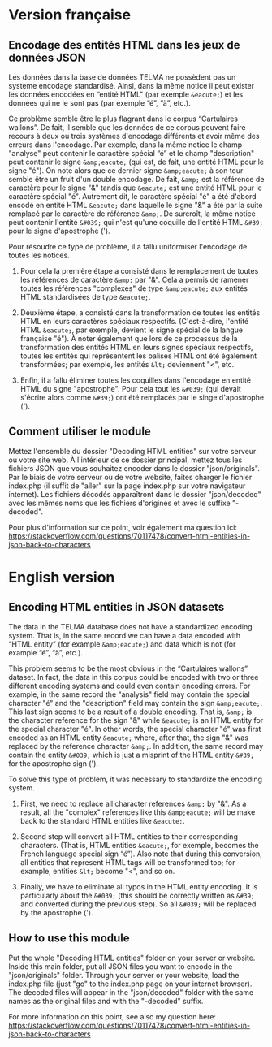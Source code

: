 # Version française

## Encodage des entités HTML dans les jeux de données JSON

Les données dans la base de données TELMA ne possèdent pas un système encodage standardisé. Ainsi, dans la même notice il peut exister les données encodées en “entité HTML" (par exemple `&eacute;`) et les données qui ne le sont pas (par exemple “é”, “à”, etc.). 

Ce problème semble être le plus flagrant dans le corpus “Cartulaires wallons”. De fait, il semble que les données de ce corpus peuvent faire recours à deux ou trois systèmes d'encodage différents et avoir même des erreurs dans l'encodage. Par exemple, dans la même notice le champ "analyse" peut contenir le caractère spécial “é” et le champ "description" peut contenir le signe `&amp;eacute;` (qui est, de fait, une entité HTML pour le signe "é"). On note alors que ce dernier signe `&amp;eacute;` à son tour semble être un fruit d'un double encodage. De fait, `&amp;` est la référence de caractère pour le signe "&" tandis que `&eacute;` est une entité HTML pour le caractère spécial "é". Autrement dit, le caractère spécial "é" a été d'abord encodé en entité HTML `&eacute;` dans laquelle le signe "&" a été par la suite remplacé par le caractère de référence `&amp;`. De surcroît, la même notice peut contenir l'entité `&#039;` qui n'est qu'une coquille de l'entité HTML `&#39;` pour le signe d'apostrophe (').

Pour résoudre ce type de problème, il a fallu uniformiser l'encodage de toutes les notices.

1) Pour cela la première étape a consisté dans le remplacement de toutes les références de caractère `&amp;` par "&". Cela a permis de ramener toutes les références "complexes" de type `&amp;eacute;` aux entités HTML standardisées de type `&eacute;`.

2) Deuxième étape, a consisté dans la transformation de toutes les entités HTML en leurs caractères spéciaux respectifs. (C'est-à-dire, l'entité HTML `&eacute;`, par exemple, devient le signe spécial de la langue française "é"). À noter également que lors de ce processus de la transformation des entités HTML en leurs signes spéciaux respectifs, toutes les entités qui représentent les balises HTML ont été également transformées; par exemple, les entités `&lt;` deviennent "<", etc.

3) Enfin, il a fallu éliminer toutes les coquilles dans l'encodage en entité HTML du signe "apostrophe". Pour cela tout les `&#039;` (qui devait s'écrire alors comme `&#39;`) ont été remplacés par le singe d'apostrophe (').

## Comment utiliser le module

Mettez l'ensemble du dossier "Decoding HTML entities" sur votre serveur ou votre site web. À l'intérieur de ce dossier principal, mettez tous les fichiers JSON que vous souhaitez encoder dans le dossier "json/originals". Par le biais de votre serveur ou de votre website, faites charger le fichier index.php (il suffit de "aller" sur la page index.php sur votre navigateur internet). Les fichiers décodés apparaîtront dans le dossier "json/decoded" avec les mêmes noms que les fichiers d'origines et avec le suffixe "-decoded".

Pour plus d'information sur ce point, voir également ma question ici: https://stackoverflow.com/questions/70117478/convert-html-entities-in-json-back-to-characters

# English version

## Encoding HTML entities in JSON datasets 

The data in the TELMA database does not have a standardized encoding system. That is, in the same record we can have a data encoded with “HTML entity” (for example `&amp;eacute;`) and data which is not (for example “é”, “à”, etc.). 

This problem seems to be the most obvious in the “Cartulaires wallons” dataset. In fact, the data in this corpus could be encoded with two or three different encoding systems and could even contain encoding errors. For example, in the same record the "analysis" field may contain the special character "é" and the "description" field may contain the sign `&amp;eacute;`. This last sign seems to be a result of a double encoding. That is, `&amp;` is the character reference for the sign "&" while `&eacute;` is an HTML entity for the special character "é". In other words, the special character "é" was first encoded as an HTML entity `&eacute;` where, after that, the sign "&" was replaced by the reference character `&amp;`. In addition, the same record may contain the entity `&#039;` which is just a misprint of the HTML entity `&#39;` for the apostrophe sign (').

To solve this type of problem, it was necessary to standardize the encoding system.

1) First, we need to replace all character references `&amp;` by "&". As a result, all the "complex" references like this `&amp;eacute;` will be make back to the standard HTML entities like `&eacute;`.

2) Second step will convert all HTML entities to their corresponding characters. (That is, HTML entities `&eacute;`, for exemple, becomes the French language special sign “é”). Also note that during this conversion, all entities that represent HTML tags will be transformed too; for example, entities `&lt;` become "<", and so on.

3) Finally, we have to eliminate all typos in the HTML entity encoding. It is particularly about the `&#039;` (this should be correctly written as `&#39;` and converted during the previous step). So all `&#039;` will be replaced by the apostrophe (').

## How to use this module

Put the whole "Decoding HTML entities" folder on your server or website. Inside this main folder, put all JSON files you want to encode in the "json/originals" folder. Through your server or your website, load the index.php file (just "go" to the index.php page on your internet browser). The decoded files will appear in the "json/decoded" folder with the same names as the original files and with the "-decoded" suffix.

For more information on this point, see also my question here: https://stackoverflow.com/questions/70117478/convert-html-entities-in-json-back-to-characters

